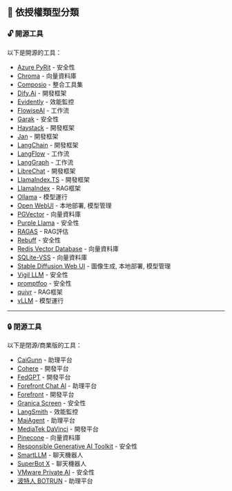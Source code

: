 ## 📜 依授權類型分類

<h3 id="opensource">🔓 開源工具</h3>

以下是開源的工具：

- [Azure PyRit](../../tools/development.md#azure-pyrit) - 安全性
- [Chroma](../../tools/development.md#chroma) - 向量資料庫
- [Composio](../../tools/development.md#composio) - 整合工具集
- [Dify.Ai](../../tools/development.md#dify-ai) - 開發框架
- [Evidently](../../tools/development.md#evidently) - 效能監控
- [FlowiseAI](../../tools/development.md#flowiseai) - 工作流
- [Garak](../../tools/development.md#garak) - 安全性
- [Haystack](../../tools/development.md#haystack) - 開發框架
- [Jan](../../tools/development.md#jan) - 開發框架
- [LangChain](../../tools/development.md#langchain) - 開發框架
- [LangFlow](../../tools/development.md#langflow) - 工作流
- [LangGraph](../../tools/development.md#langgraph) - 工作流
- [LibreChat](../../tools/development.md#librechat) - 開發框架
- [LlamaIndex.TS](../../tools/development.md#llamaindex-ts) - 開發框架
- [LlamaIndex](../../tools/development.md#llamaindex) - RAG框架
- [Ollama](../../tools/development.md#ollama) - 模型運行
- [Open WebUI](../../tools/development.md#open-webui) - 本地部署, 模型管理
- [PGVector](../../tools/development.md#pgvector) - 向量資料庫
- [Purple Llama](../../tools/development.md#purple-llama) - 安全性
- [RAGAS](../../tools/development.md#ragas) - RAG評估
- [Rebuff](../../tools/development.md#rebuff) - 安全性
- [Redis Vector Database](../../tools/development.md#redis-vector-database) - 向量資料庫
- [SQLite-VSS](../../tools/development.md#sqlite-vss) - 向量資料庫
- [Stable Diffusion Web UI](../../tools/development.md#stable-diffusion-web-ui) - 圖像生成, 本地部署, 模型管理
- [Vigil LLM](../../tools/development.md#vigil-llm) - 安全性
- [promptfoo](../../tools/development.md#promptfoo) - 安全性
- [quivr](../../tools/development.md#quivr) - RAG框架
- [vLLM](../../tools/development.md#vllm) - 模型運行

---

<h3 id="closedsource">🔒 閉源工具</h3>

以下是閉源/商業版的工具：

- [CaiGunn](../../tools/development.md#caigunn) - 助理平台
- [Cohere](../../tools/development.md#cohere) - 開發平台
- [FedGPT](../../tools/development.md#fedgpt) - 開發平台
- [Forefront Chat AI](../../tools/development.md#forefront-chat-ai) - 助理平台
- [Forefront](../../tools/development.md#forefront) - 開發平台
- [Granica Screen](../../tools/development.md#granica-screen) - 安全性
- [LangSmith](../../tools/development.md#langsmith) - 效能監控
- [MaiAgent](../../tools/development.md#maiagent) - 助理平台
- [MediaTek DaVinci](../../tools/development.md#mediatek-davinci) - 開發平台
- [Pinecone](../../tools/development.md#pinecone) - 向量資料庫
- [Responsible Generative AI Toolkit](../../tools/development.md#responsible-generative-ai-toolkit) - 安全性
- [SmartLLM](../../tools/development.md#smartllm) - 聊天機器人
- [SuperBot X](../../tools/development.md#superbot-x) - 聊天機器人
- [VMware Private AI](../../tools/development.md#vmware-private-ai) - 安全性
- [波特人 BOTRUN](../../tools/development.md#botrun) - 助理平台
